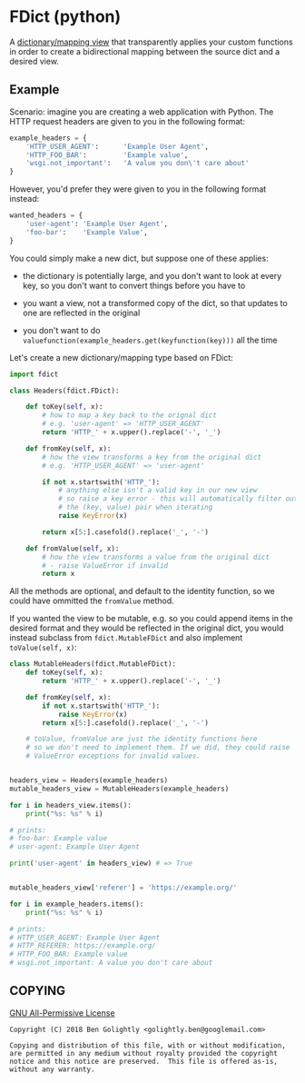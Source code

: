 FDict (python)
==============

A [dictionary/mapping view](https://docs.python.org/3/library/stdtypes.html#dictionary-view-objects)
that transparently applies your custom functions in order to create a
bidirectional mapping between the source dict and a desired view.

Example
-------

Scenario: imagine you are creating a web application with Python. The HTTP
request headers are given to you in the following format:

```python
example_headers = {
    'HTTP_USER_AGENT':      'Example User Agent',
    'HTTP_FOO_BAR':         'Example value',
    'wsgi.not_important':   'A value you don\'t care about'
}
```


However, you'd prefer they were given to you in the following format instead:

```python
wanted_headers = {
    'user-agent': 'Example User Agent',
    'foo-bar':    'Example Value',
}
```

You could simply make a new dict, but suppose one of these applies:

* the dictionary is potentially large, and you don't want to look at every
key, so you don't want to convert things before you have to

* you want a view, not a transformed copy of the dict, so that updates to
one are reflected in the original

* you don't want to do `valuefunction(example_headers.get(keyfunction(key)))`
all the time


Let's create a new dictionary/mapping type based on FDict:

```python
import fdict

class Headers(fdict.FDict):

    def toKey(self, x):
        # how to map a key back to the orignal dict
        # e.g. 'user-agent' => 'HTTP_USER_AGENT'
        return 'HTTP_' + x.upper().replace('-', '_')

    def fromKey(self, x):
        # how the view transforms a key from the original dict
        # e.g. 'HTTP_USER_AGENT' => 'user-agent'

        if not x.startswith('HTTP_'):
            # anything else isn't a valid key in our new view
            # so raise a key error - this will automatically filter out
            # the (key, value) pair when iterating
            raise KeyError(x)

        return x[5:].casefold().replace('_', '-')

    def fromValue(self, x):
        # how the view transforms a value from the original dict
        # - raise ValueError if invalid
        return x
```

All the methods are optional, and default to the identity function, so
we could have ommitted the `fromValue` method.

If you wanted the view to be mutable, e.g. so you could append items in
the desired format and they would be reflected in the original dict,
you would instead subclass from `fdict.MutableFDict` and also implement
`toValue(self, x)`:


```python
class MutableHeaders(fdict.MutableFDict):
    def toKey(self, x):
        return 'HTTP_' + x.upper().replace('-', '_')

    def fromKey(self, x):
        if not x.startswith('HTTP_'):
            raise KeyError(x)
        return x[5:].casefold().replace('_', '-')

    # toValue, fromValue are just the identity functions here
    # so we don't need to implement them. If we did, they could raise
    # ValueError exceptions for invalid values.


headers_view = Headers(example_headers)
mutable_headers_view = MutableHeaders(example_headers)

for i in headers_view.items():
    print("%s: %s" % i)

# prints:
# foo-bar: Example value
# user-agent: Example User Agent

print('user-agent' in headers_view) # => True


mutable_headers_view['referer'] = 'https://example.org/'

for i in example_headers.items():
    print("%s: %s" % i)

# prints:
# HTTP_USER_AGENT: Example User Agent
# HTTP_REFERER: https://example.org/
# HTTP_FOO_BAR: Example value
# wsgi.not_important: A value you don't care about
```



COPYING
-------

[GNU All-Permissive License](https://www.gnu.org/licenses/license-list.en.html#GNUAllPermissive)

```
Copyright (C) 2018 Ben Golightly <golightly.ben@googlemail.com>

Copying and distribution of this file, with or without modification,
are permitted in any medium without royalty provided the copyright
notice and this notice are preserved.  This file is offered as-is,
without any warranty.
```

